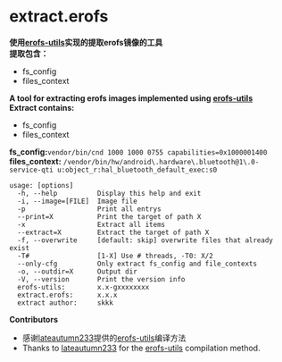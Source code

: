 **extract.erofs**
===========
**使用[erofs-utils](https://github.com/hsiangkao/erofs-utils)实现的提取erofs镜像的工具**  
**提取包含：**
- fs_config
- files_context

**A tool for extracting erofs images implemented using [erofs-utils](https://github.com/hsiangkao/erofs-utils)**  
**Extract contains:**
- fs_config
- files_context

**fs_config:**`vendor/bin/cnd 1000 1000 0755 capabilities=0x1000001400`  
**files_context:** `/vendor/bin/hw/android\.hardware\.bluetooth@1\.0-service-qti u:object_r:hal_bluetooth_default_exec:s0`

```
usage: [options]
  -h, --help          Display this help and exit
  -i, --image=[FILE]  Image file
  -p                  Print all entrys
  --print=X           Print the target of path X
  -x                  Extract all items
  --extract=X         Extract the target of path X
  -f, --overwrite     [default: skip] overwrite files that already exist
  -T#                 [1-X] Use # threads, -T0: X/2
  --only-cfg          Only extract fs_config and file_contexts
  -o, --outdir=X      Output dir
  -V, --version       Print the version info
  erofs-utils:        x.x-gxxxxxxxx
  extract.erofs:      x.x.x
  extract author:     skkk

```

**Contributors**
- 感谢[lateautumn233](https://github.com/lateautumn233)提供的[erofs-utils](https://github.com/lateautumn233/erofs-utils)编译方法
- Thanks to [lateautumn233](https://github.com/lateautumn233) for the [erofs-utils](https://github.com/lateautumn233/erofs-utils) compilation method.
